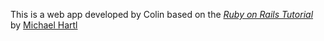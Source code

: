 This is a web app developed by Colin 
based on the [*Ruby on Rails Tutorial*](http://railstutorial.org/)
by [Michael Hartl](http://michaelhartl.com/)